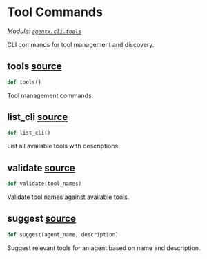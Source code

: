# Tool Commands

*Module: [`agentx.cli.tools`](https://github.com/dustland/agentx/blob/main/src/agentx/cli/tools.py)*

CLI commands for tool management and discovery.

## tools <a href="https://github.com/dustland/agentx/blob/main/src/agentx/cli/tools.py#L45" class="source-link" title="View source code">source</a>

```python
def tools()
```

Tool management commands.

## list_cli <a href="https://github.com/dustland/agentx/blob/main/src/agentx/cli/tools.py#L51" class="source-link" title="View source code">source</a>

```python
def list_cli()
```

List all available tools with descriptions.

## validate <a href="https://github.com/dustland/agentx/blob/main/src/agentx/cli/tools.py#L59" class="source-link" title="View source code">source</a>

```python
def validate(tool_names)
```

Validate tool names against available tools.

## suggest <a href="https://github.com/dustland/agentx/blob/main/src/agentx/cli/tools.py#L90" class="source-link" title="View source code">source</a>

```python
def suggest(agent_name, description)
```

Suggest relevant tools for an agent based on name and description.
